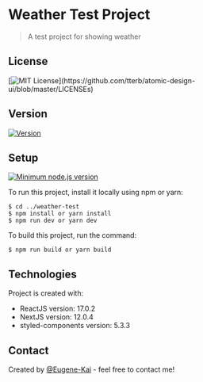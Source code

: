 # Weather Test Project

> A test project for showing weather

## License

[![MIT License](https://img.shields.io/apm/l/atomic-design-ui.svg?)](https://github.com/tterb/atomic-design-ui/blob/master/LICENSEs)

## Version

[![Version](https://badge.fury.io/gh/tterb%2FHyde.svg)](https://badge.fury.io/gh/tterb%2FHyde)

## Setup

[![Minimum node.js version](http://img.shields.io/badge/node-14.17.0-brightgreen.svg)](https://nodejs.org/uk/blog/release/v14.17.0/)

To run this project, install it locally using npm or yarn:

```
$ cd ../weather-test
$ npm install or yarn install
$ npm run dev or yarn dev
```

To build this project, run the command:

```
$ npm run build or yarn build
```

## Technologies

Project is created with:

- ReactJS version: 17.0.2
- NextJS version: 12.0.4
- styled-components version: 5.3.3

## Contact

Created by [@Eugene-Kai](https://github.com/Eugene-Kai) - feel free to contact me!
